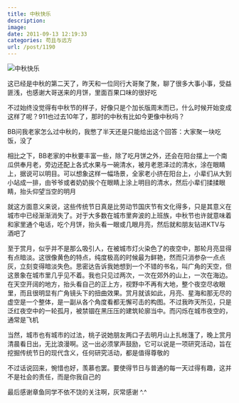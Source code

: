 ```yaml
---
title: 中秋快乐
description: 
image: 
date: 2011-09-13 12:19:33
categories: 苟且与远方
url: /post/1190
---
```


![](https://storageapi.fleek.co/0a3a8890-e65e-47ce-93d7-0442b9209d38-bucket/blog/posts/2011-09/09-13/1.jpg "中秋快乐")

这已经是中秋的第二天了，昨天和一位同行大哥聚了聚，聊了很多大事小事，受益匪浅，也感谢大哥送来的月饼，里面百果口味的很好吃

不过始终没觉得有中秋节的样子，好像只是个加长版周末而已，什么时候开始变成这样了呢？911也过去10年了，那时的中秋有比如今更像中秋吗？

BB问我老家怎么过中秋的，我憋了半天还是只能给出这个回答：大家聚一块吃饭，没了

相比之下，BB老家的中秋要丰富一些，除了吃月饼之外，还会在阳台摆上一个南瓜供奉月老，旁边还配上各式水果与一碗清水，被月老恩泽过的清水，涂在眼睛上，据说可以明目。可以想象这样一幅场景，全家老小挤在阳台上，小辈们从大到小站成一排，由爷爷或者奶奶挨个在眼睛上涂上明目的清水，然后小辈们揉揉眼睛，抬头仰望当空的明月

就这方面意义来说，这些传统节日真是比劳动节国庆节有文化得多，只是其意义在城市中已经渐渐消失了。对于大多数在城市里奔波的上班族，中秋节也许就意味着和家里通个电话，吃个月饼，抬头看一眼或几眼月亮，然后就和朋友钻进KTV与酒吧了

至于赏月，似乎并不是那么吸引人，在被城市灯火染色了的夜空中，那轮月亮显得有点暗淡。这很像黄色的特点，纯度极高的时候最为鲜艳，然而只消参杂一点点灰，立刻变得暗淡失色。思密达告诉我她想到一个不错的书名，叫广角的天空，但这景象在城市里几乎见不着。我也只见过两次，一次在郊外的山上，一次在海边。在天空开阔的地方，抬头看自己的正上方，视野中不再有大地，整个夜空尽收眼里，而且很明显有广角镜头下的扭曲效果。赏月就该如此，月亮、星海和那无尽的虚空是一个整体，是一副从各个角度看都无懈可击的构图。不过我昨天所见，只是泛红夜空中的一轮孤月，被禁锢在黑压压的建筑轮廓当中。而闪烁在城市夜空的，通常是飞机

当然，城市也有城市的过法，桃子说她朋友两口子去明月山上扎帐篷了，晚上赏月清晨看日出，无比浪漫啊。这一出必须掌声鼓励，它可以说是一项研究活动，旨在挖掘传统节日的现代含义，任何研究活动，都是值得尊敬的

不过话说回来，惋惜也好，羡慕也罢。要使得节日与普通的每一天过得有趣，这并不是社会的责任，而是你我自己的

最后感谢章鱼同学不依不饶的关注啊，灰常感谢   ^.^